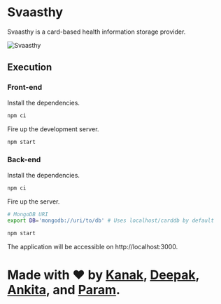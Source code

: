 # Svaasthy
Svaasthy is a card-based health information storage provider.

![Svaasthy](docs/screenshot.png)

## Execution
### Front-end
Install the dependencies.
```bash
npm ci
```

Fire up the development server.
```bash
npm start
```

### Back-end
Install the dependencies.
```bash
npm ci
```

Fire up the server.
```bash
# MongoDB URI
export DB='mongodb://uri/to/db' # Uses localhost/carddb by default

npm start
```

The application will be accessible on http://localhost:3000.

# Made with ❤ by [Kanak](https://github.com/kanak22), [Deepak](https://github.com/deeqakkk), [Ankita](https://github.com/Ankita297), and [Param](https://www.paramsid.com).
